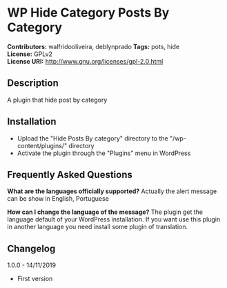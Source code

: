 # WP Hide Category Posts By Category #
**Contributors:** walfridooliveira, deblynprado
**Tags:** pots, hide   
**License:** GPLv2  
**License URI:** http://www.gnu.org/licenses/gpl-2.0.html  

## Description ##
A plugin that hide post by category

## Installation ##
* Upload the "Hide Posts By category" directory to the "/wp-content/plugins/" directory
* Activate the plugin through the "Plugins" menu in WordPress

## Frequently Asked Questions ##
**What are the languages officially supported?**
Actually the alert message can be show in English, Portuguese

**How can I change the language of the message?**
The plugin get the language default of your WordPress installation. If you want use this plugin in another language you need install some plugin of translation.

## Changelog ##
1.0.0 - 14/11/2019
* First version  